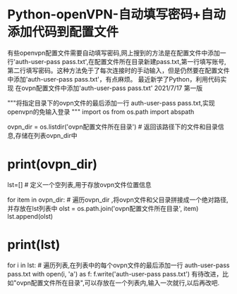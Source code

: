 # Python-openVPN-自动填写密码+自动添加代码到配置文件
有些openvpn配置文件需要自动填写密码,网上搜到的方法是在配置文件中添加一行'auth-user-pass pass.txt',在配置文件所在目录新建pass.txt,第一行填写账号,第二行填写密码。这种方法免于了每次连接时的手动输入，但是仍然要在配置文件中添加'auth-user-pass pass.txt'，有点麻烦。
最近新学了Python，利用代码实现 在ovpn配置文件中添加'auth-user-pass pass.txt'
2021/7/17  第一版

"""将指定目录下的ovpn文件的最后添加一行 auth-user-pass pass.txt,实现openvpn的免输入登录
"""
import os
from os.path import abspath

ovpn_dir = os.listdir('ovpn配置文件所在目录')  # 返回该路径下的文件和目录信息,存储在列表ovpn_dir中
# print(ovpn_dir)

lst=[]  # 定义一个空列表,用于存放ovpn文件位置信息

for item in ovpn_dir:  # 遍历ovpn_dir ,将ovpn文件和父目录拼接成一个绝对路径,并存放在lst列表中
    olst = os.path.join('ovpn配置文件所在目录', item)
    lst.append(olst)
# print(lst)


for i in lst:  # 遍历列表,在列表中的每个ovpn文件的最后添加一行 auth-user-pass pass.txt
    with open(i, 'a') as f:
        f.write('auth-user-pass pass.txt')
有待改进，比如"ovpn配置文件所在目录",可以存放在一个列表内,输入一次就行,以后再改吧.
